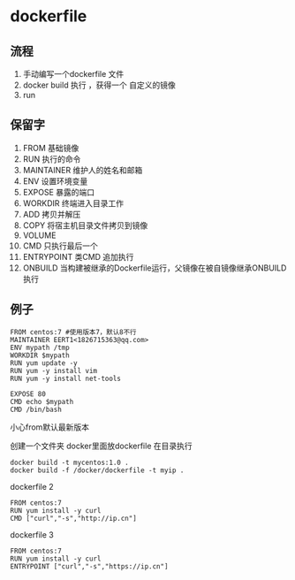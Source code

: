 # dockerfile
## 流程
1. 手动编写一个dockerfile 文件 
2. docker build 执行 ，获得一个 自定义的镜像
3. run
## 保留字
1. FROM 基础镜像
2. RUN 执行的命令
3. MAINTAINER 维护人的姓名和邮箱
4. ENV 设置环境变量
5. EXPOSE 暴露的端口
6. WORKDIR 终端进入目录工作
7. ADD 拷贝并解压
8. COPY 将宿主机目录文件拷贝到镜像
9. VOLUME
10. CMD 只执行最后一个
11. ENTRYPOINT 类CMD 追加执行
12. ONBUILD 当构建被继承的Dockerfile运行，父镜像在被自镜像继承ONBUILD执行

  
  ## 例子
    FROM centos:7 #使用版本7，默认8不行
    MAINTAINER EERT1<1826715363@qq.com>
    ENV mypath /tmp
    WORKDIR $mypath
    RUN yum update -y
    RUN yum -y install vim
    RUN yum -y install net-tools

    EXPOSE 80
    CMD echo $mypath
    CMD /bin/bash
   小心from默认最新版本  

创建一个文件夹 docker里面放dockerfile
在目录执行
    
    docker build -t mycentos:1.0 .
    docker build -f /docker/dockerfile -t myip .

dockerfile 2
    
    FROM centos:7
    RUN yum install -y curl
    CMD ["curl","-s","http://ip.cn"]
dockerfile 3
    
    FROM centos:7
    RUN yum install -y curl
    ENTRYPOINT ["curl","-s","https://ip.cn"]

  

